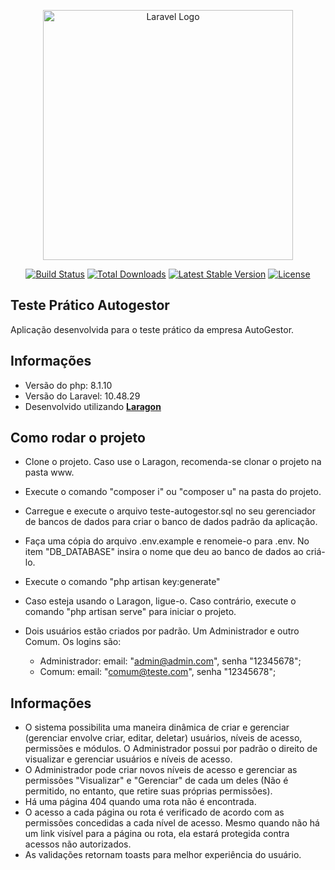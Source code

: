 <p align="center"><a href="https://laravel.com" target="_blank"><img src="https://raw.githubusercontent.com/laravel/art/master/logo-lockup/5%20SVG/2%20CMYK/1%20Full%20Color/laravel-logolockup-cmyk-red.svg" width="400" alt="Laravel Logo"></a></p>

<p align="center">
<a href="https://github.com/laravel/framework/actions"><img src="https://github.com/laravel/framework/workflows/tests/badge.svg" alt="Build Status"></a>
<a href="https://packagist.org/packages/laravel/framework"><img src="https://img.shields.io/packagist/dt/laravel/framework" alt="Total Downloads"></a>
<a href="https://packagist.org/packages/laravel/framework"><img src="https://img.shields.io/packagist/v/laravel/framework" alt="Latest Stable Version"></a>
<a href="https://packagist.org/packages/laravel/framework"><img src="https://img.shields.io/packagist/l/laravel/framework" alt="License"></a>
</p>

## Teste Prático Autogestor

Aplicação desenvolvida para o teste prático da empresa AutoGestor.

## Informações

- Versão do php: 8.1.10
- Versão do Laravel: 10.48.29
- Desenvolvido utilizando **[Laragon](https://laragon.org/)**

## Como rodar o projeto

- Clone o projeto. Caso use o Laragon, recomenda-se clonar o projeto na pasta www.
- Execute o comando "composer i" ou "composer u" na pasta do projeto.
- Carregue e execute o arquivo teste-autogestor.sql no seu gerenciador de bancos de dados para criar o banco de dados padrão da aplicação.
- Faça uma cópia do arquivo .env.example e renomeie-o para .env. No item "DB_DATABASE" insira o nome que deu ao banco de dados ao criá-lo.
- Execute o comando "php artisan key:generate"
- Caso esteja usando o Laragon, ligue-o. Caso contrário, execute o comando "php artisan serve" para iniciar o projeto.

- Dois usuários estão criados por padrão. Um Administrador e outro Comum. Os logins são:
    - Administrador: email: "admin@admin.com", senha "12345678";
    - Comum: email: "comum@teste.com", senha "12345678";

## Informações

- O sistema possibilita uma maneira dinâmica de criar e gerenciar (gerenciar envolve criar, editar, deletar) usuários, níveis de acesso, permissões e módulos. O Administrador possui por padrão o direito de visualizar e gerenciar usuários e níveis de acesso.
- O Administrador pode criar novos níveis de acesso e gerenciar as permissões "Visualizar" e "Gerenciar" de cada um deles (Não é permitido, no entanto, que retire suas próprias permissões).
- Há uma página 404 quando uma rota não é encontrada.
- O acesso a cada página ou rota é verificado de acordo com as permissões concedidas a cada nível de acesso. Mesmo quando não há um link visível para a página ou rota, ela
estará protegida contra acessos não autorizados.
- As validações retornam toasts para melhor experiência do usuário.
